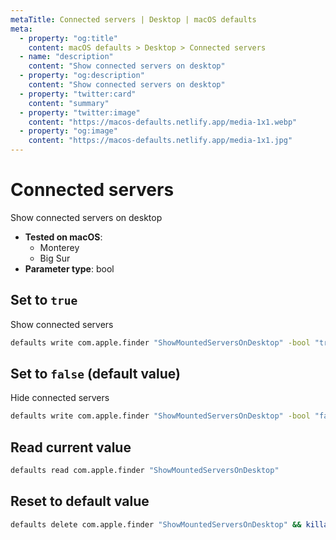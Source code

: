 ```yaml
---
metaTitle: Connected servers | Desktop | macOS defaults
meta:
  - property: "og:title"
    content: macOS defaults > Desktop > Connected servers
  - name: "description"
    content: "Show connected servers on desktop"
  - property: "og:description"
    content: "Show connected servers on desktop"
  - property: "twitter:card"
    content: "summary"
  - property: "twitter:image"
    content: "https://macos-defaults.netlify.app/media-1x1.webp"
  - property: "og:image"
    content: "https://macos-defaults.netlify.app/media-1x1.jpg"
---
```

# Connected servers

Show connected servers on desktop

<!-- break lists -->

- **Tested on macOS**:
  * Monterey
  * Big Sur
- **Parameter type**: bool

## Set to `true`

Show connected servers

```bash
defaults write com.apple.finder "ShowMountedServersOnDesktop" -bool "true" && killall Finder
```

## Set to `false` (default value)

Hide connected servers

```bash
defaults write com.apple.finder "ShowMountedServersOnDesktop" -bool "false" && killall Finder
```

## Read current value
```bash
defaults read com.apple.finder "ShowMountedServersOnDesktop"
```

## Reset to default value
```bash
defaults delete com.apple.finder "ShowMountedServersOnDesktop" && killall Finder
```
